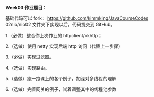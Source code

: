 **Week03 作业题目：**

基础代码可以 fork： https://github.com/kimmking/JavaCourseCodes
02nio/nio02 文件夹下实现以后，代码提交到 GitHub。

1.（必做）整合你上次作业的 httpclient/okhttp；

2.（选做）使用 netty 实现后端 http 访问（代替上一步骤）

3.（必做）实现过滤器。

4.（选做）实现路由。

5.（选做）跑一跑课上的各个例子，加深对多线程的理解

6.（选做）完善网关的例子，试着调整其中的线程池参数